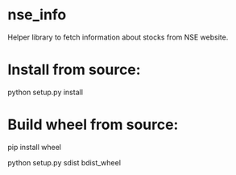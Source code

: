 # nse_info
Helper library to fetch information about stocks from NSE website.

# Install from source:
python setup.py install

# Build wheel from source:
pip install wheel

python setup.py sdist bdist_wheel